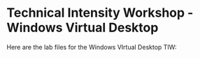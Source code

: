 # Technical Intensity Workshop - Windows Virtual Desktop

Here are the lab files for the Windows VIrtual Desktop TIW:
